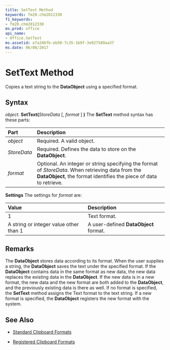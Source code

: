 ```yaml
---
title: SetText Method
keywords: fm20.chm2012330
f1_keywords:
- fm20.chm2012330
ms.prod: office
api_name:
- Office.SetText
ms.assetid: e7a246fb-eb50-7c35-1b9f-3e927589aa37
ms.date: 06/08/2017
---
```



# SetText Method



Copies a text string to the  **DataObject** using a specified format.

## Syntax

_object_. **SetText(**_StoreData_ [, _format_ ] **)**
The  **SetText** method syntax has these parts:


|**Part**|**Description**|
|:-----|:-----|
| _object_|Required. A valid object.|
| _StoreData_|Required. Defines the data to store on the  **DataObject**.|
| _format_|Optional. An integer or string specifying the format of  _StoreData_. When retrieving data from the **DataObject**, the format identifies the piece of data to retrieve.|

 **Settings**
The settings for  _format_ are:


|**Value**|**Description**|
|:-----|:-----|
|1|Text format.|
|A string or integer value other than 1|A user-defined  **DataObject** format.|

## Remarks

The  **DataObject** stores data according to its format. When the user supplies a string, the **DataObject** saves the text under the specified format.
If the  **DataObject** contains data in the same format as new data, the new data replaces the existing data in the **DataObject**. If the new data is in a new format, the new data and the new format are both added to the **DataObject**, and the previously existing data is there as well.
If no format is specified, the  **SetText** method assigns the Text format to the text string. If a new format is specified, the **DataObject** registers the new format with the system.

## See Also

- [Standard Clipboard Formats](https://msdn.microsoft.com/f0af4e61-7ef1-4263-b2c5-e4114515124f)

- [Registered Clipboard Formats](https://msdn.microsoft.com/en-us/library/ms649013.aspx)
